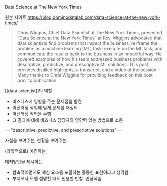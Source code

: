 Data Science at The New York Times

원본 사이트
https://blog.dominodatalab.com/data-science-at-the-new-york-times/

> Chris Wiggins, Chief Data Scientist at The New York Times, presented “Data Science at the New York Times” at Rev. Wiggins advocated that data scientists find problems that impact the business; re-frame the problem as a machine learning (ML) task; execute on the ML task; and communicate the results back to the business in an impactful way. He covered examples of how his team addressed business problems with descriptive, predictive, and prescriptive ML solutions. This post provides distilled highlights, a transcript, and a video of the session. Many thanks to Chris Wiggins for providing feedback on this post prior to publication.

[[data scientist]]의 역할
- 비즈니스에 영향을 주는 문제점을 발견
- 머신러닝 작업에 맞게 문제를 재정의
- 머신러닝 작업을 수행
- 그 결과에 대해 비즈니스 담당자와 영향력 있는 방법으로 소통


=="descriptive, predictive, and prescriptive solutions"==

사실을 보여주는, 현황을 보여주는

(과학적으로) 예견하는

대처방안을 제시하는

- 함축적이면서도 핵심 요소를 포괄하는 훌륭한 표현이라고 생각함.
- 부지모사 모델 설명할 때도 인용할 만함. 인상적임.



